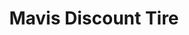 ---
title: "Mavis Discount Tire"
url: /wayne/mavis-discount-tire-paterson-hamburg-turnpike/
shop: Reifen
---